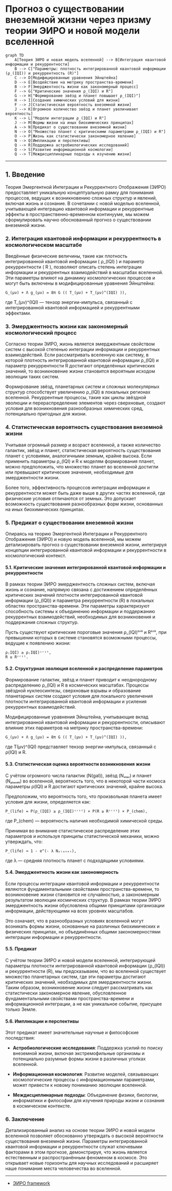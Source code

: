 # Прогноз о существовании внеземной жизни через призму теории ЭИРО и новой модели вселенной

```mermaid
graph TD
    A[Теория ЭИРО и новая модель вселенной] --> B[Интеграция квантовой информации и рекуррентности]
    B --> C["Параметры: плотность интегрированной квантовой информации (ρ_(IQI)) и рекуррентность (R)"]
    C --> D[Модифицированные уравнения Эйнштейна]
    D --> E[Воздействие на метрику пространства-времени]
    B --> F[Эмерджентность жизни как закономерный процесс]
    F --> G["Критические значения ρ_(IQI) и R"]
    G --> H["Формирование звёзд и планет повышает ρ_(IQI)"]
    H --> I[Создание химических условий для жизни]
    F --> J[Статистическая вероятность внеземной жизни]
    J --> K[Огромное количество звёзд и планет увеличивает вероятность]
    K --> L["Модели интеграции ρ_(IQI) и R"]
    J --> M[Формы жизни на иных биохимических принципах]
    A --> N[Предикат о существовании внеземной жизни]
    N --> O["Множество планет с критическими параметрами ρ_(IQI) и R"]
    O --> P[Жизнь как статистически закономерное явление]
    N --> Q[Импликации и перспективы]
    Q --> R[Поддержка астробиологических исследований]
    Q --> S[Развитие информационной космологии]
    Q --> T[Междисциплинарные подходы к изучению жизни]
```

---

## 1. Введение

Теория Эмергентной Интеграции и Рекуррентного Отображения (ЭИРО) предоставляет уникальную концептуальную рамку для понимания процессов, ведущих к возникновению сложных структур и явлений, включая жизнь и сознание. В сочетании с новой моделью вселенной, учитывающей интеграцию квантовой информации и рекуррентные эффекты в пространственно-временном континууме, мы можем сформулировать научно обоснованный прогноз о существовании внеземной жизни.

### 2. Интеграция квантовой информации и рекуррентность в космологическом масштабе

Введённые физические величины, такие как плотность интегрированной квантовой информации ( ρ_(IQI) ) и параметр рекуррентности ( R ), позволяют описать степень интеграции информации и рекуррентных взаимодействий в масштабах вселенной. Эти параметры влияют на динамику космологических процессов и могут быть включены в модифицированные уравнения Эйнштейна:

`G_(μν) + Λ g_(μν) = 8π G (( T_(μν) + T_(μν)^(IQI) )),`

где T_(μν)^(IQI) — тензор энергии-импульса, связанный с интегрированной квантовой информацией и рекуррентными эффектами.

### 3. Эмерджентность жизни как закономерный космологический процесс

Согласно теории ЭИРО, жизнь является эмерджентным свойством систем с высокой степенью интеграции информации и рекуррентных взаимодействий. Если рассматривать вселенную как систему, в которой плотность интегрированной квантовой информации ρ_(IQI) и параметр рекуррентности R достигают определённых критических значений, то возникновение жизни становится вероятным исходом эволюции таких систем.

Формирование звёзд, планетарных систем и сложных молекулярных структур способствует увеличению ρ_(IQI) в локальных регионах вселенной. Рекуррентные процессы, такие как циклы звёздной эволюции и перераспределение элементов через сверхновые, создают условия для возникновения разнообразных химических сред, потенциально пригодных для жизни.

### 4. Статистическая вероятность существования внеземной жизни

Учитывая огромный размер и возраст вселенной, а также количество галактик, звёзд и планет, статистическая вероятность существования планет с условиями, аналогичными земным, крайне высока. Если применить параметры ρ_(IQI) и R к моделям формирования планет, можно предположить, что множество планет во вселенной достигли или превышают критические значения, необходимые для эмерджентности жизни.

Более того, эффективность процессов интеграции информации и рекуррентности может быть даже выше в других частях вселенной, где физические условия отличаются от земных. Это допускает возможность существования разнообразных форм жизни, основанных на иных биохимических принципах.

### 5. Предикат о существовании внеземной жизни

Опираясь на теорию Эмергентной Интеграции и Рекуррентного Отображения (ЭИРО) и новую модель вселенной, мы можем детализировать прогноз о существовании внеземной жизни, интегрируя концепции интегрированной квантовой информации и рекуррентности в космологический контекст.

#### 5.1. Критические значения интегрированной квантовой информации и рекуррентности

В рамках теории ЭИРО эмерджентность сложных систем, включая жизнь и сознание, напрямую связана с достижением определённых критических значений плотности интегрированной квантовой информации (ρ_(IQI)) и параметра рекуррентности (R) в локальных областях пространства-времени. Эти параметры характеризуют способность системы к объединению информации и поддержанию рекуррентных взаимодействий, необходимых для возникновения и поддержания сложных структур.

Пусть существуют критические пороговые значения ρ_(IQI)ᶜʳⁱᵗ и Rᶜʳⁱᵗ, при превышении которых в системе становятся возможными процессы, ведущие к появлению жизни:

```
ρ₍IQI) ≥ ρ₍IQI)ᶜʳⁱᵗ,
R ≥ Rᶜʳⁱᵗ.
```

#### 5.2. Структурная эволюция вселенной и распределение параметров

Формирование галактик, звёзд и планет приводит к неоднородному распределению ρ_(IQI) и R в космических масштабах. Процессы звёздной нуклеосинтезы, сверхновые взрывы и образование планетарных систем создают условия для локального увеличения плотности интегрированной квантовой информации и усиления рекуррентных взаимодействий.

Модифицированные уравнения Эйнштейна, учитывающие вклад интегрированной квантовой информации и рекуррентности, описывают влияние этих параметров на метрику пространства-времени:

`G_(μν) + Λ g_(μν) = 8π G (( T_(μν) + T_(μν)^(IQI) )),`

где T(μν)^(IQI) представляет тензор энергии-импульса, связанный с ρ(IQI) и R.

#### 5.3. Статистическая оценка вероятности возникновения жизни

С учётом огромного числа галактик (N(gal)), звёзд (Nₛₜₐᵣ) и планет (Nₚₗₐₙₑₜ) во вселенной, вероятность того, что в некоторой части космоса параметры ρ(IQI) и R достигают критических значений, крайне высока.

Предположим, что вероятность того, что произвольная планета имеет условия для жизни, определяется как:

`P_(life) = P(ρ_(IQI) ≥ ρ_(IQI)ᶜʳⁱᵗ) × P(R ≥ Rᶜʳⁱᵗ) × P_(chem),`

где P_(chem) — вероятность наличия необходимой химической среды.

Принимая во внимание статистическое распределение этих параметров и используя принципы статистической механики, можно утверждать, что:

`P_(life) ≈ 1 - e^(- λ Nₚₗₐₙₑₜ),`

где λ — средняя плотность планет с подходящими условиями.

#### 5.4. Эмерджентность жизни как закономерность

Если процессы интеграции квантовой информации и рекуррентности являются фундаментальными свойствами пространства-времени, то возникновение жизни становится не случайностью, а закономерным результатом эволюции космических структур. В рамках теории ЭИРО эмерджентность жизни обусловлена общими принципами организации информации, действующими на всех уровнях масштабов.

Это означает, что в разнообразных условиях вселенной могут возникать формы жизни, основанные на различных биохимических и физических принципах, но объединённых общими закономерностями интеграции информации и рекуррентности.

#### 5.5. Предикат

С учётом теории ЭИРО и новой модели вселенной, интегрирующей параметры плотности интегрированной квантовой информации (ρ_(IQI)) и рекуррентности (R), мы предсказываем, что во вселенной существует множество планетарных систем, где эти параметры достигают критических значений, необходимых для эмерджентности жизни. Таким образом, возникновение жизни следует рассматривать как статистически закономерное явление, обусловленное фундаментальными свойствами пространства-времени и информационной интеграции, а не как уникальное событие, присущее только Земле.

#### 5.6. Импликации и перспективы

Этот предикат имеет значительные научные и философские последствия:

- **Астробиологические исследования**: Поддержка усилий по поиску внеземной жизни, включая экстремофильные организмы и потенциально разумные формы жизни в различных уголках вселенной.

- **Информационная космология**: Развитие моделей, связывающих космологические процессы с информационными параметрами, может привести к новому пониманию эволюции вселенной.

- **Междисциплинарные подходы**: Объединение физики, биологии, информатики и философии для изучения природы жизни и сознания в космическом контексте.


### 6. Заключение

Детализированный анализ на основе теории ЭИРО и новой модели вселенной позволяет обоснованно утверждать о высокой вероятности существования внеземной жизни. Параметры интегрированной квантовой информации и рекуррентности служат ключевыми факторами в этом прогнозе, демонстрируя, что жизнь является естественным и распространённым феноменом в космосе. Это открывает новые горизонты для научных исследований и расширяет наше понимание места человечества во вселенной.


---

- [ЭИРО framework](/README.md)

